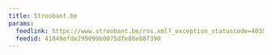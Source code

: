 ```yaml
---
title: Stroobant.be
params:
  feedlink: https://www.stroobant.be/rss.xml?_exception_statuscode=403&destination=/admin
  feedid: 41849efde299099b0075dfe08e887390
---
```

